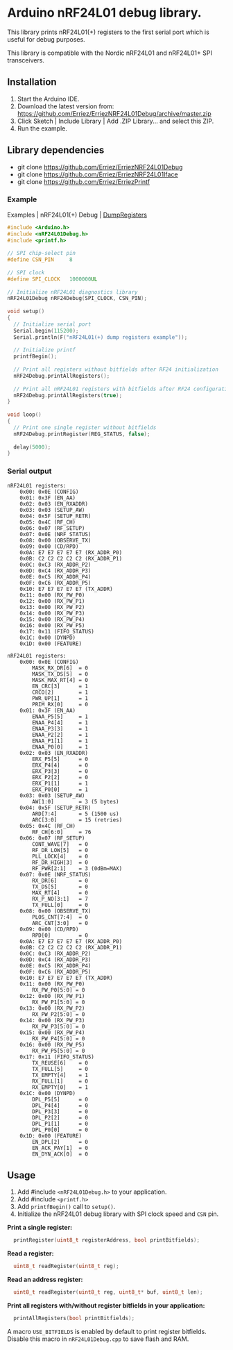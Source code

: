 # Arduino nRF24L01 debug library.

This library prints nRF24L01(+) registers to the first serial port which is 
useful for debug purposes.

This library is compatible with the Nordic nRF24L01 and nRF24L01+ SPI 
transceivers.

## Installation
1. Start the Arduino IDE.
2. Download the latest version from:  
   https://github.com/Erriez/ErriezNRF24L01Debug/archive/master.zip
3. Click Sketch | Include Library | Add .ZIP Library... and select this ZIP.
5. Run the example.

## Library dependencies
* git clone https://github.com/Erriez/ErriezNRF24L01Debug
* git clone https://github.com/Erriez/ErriezNRF24L01Iface
* git clone https://github.com/Erriez/ErriezPrintf

### Example

Examples | nRF24L01(+) Debug | [DumpRegisters](https://github.com/Erriez/ErriezNRF24L01Debug/blob/master/examples/DumpRegisters/DumpRegisters.ino)

```c++
#include <Arduino.h>
#include <nRF24L01Debug.h>
#include <printf.h>
  
// SPI chip-select pin
#define CSN_PIN     8
  
// SPI clock
#define SPI_CLOCK   1000000UL
  
// Initialize nRF24L01 diagnostics library
nRF24L01Debug nRF24Debug(SPI_CLOCK, CSN_PIN);
  
void setup() 
{
  // Initialize serial port
  Serial.begin(115200);
  Serial.println(F("nRF24L01(+) dump registers example"));
  
  // Initialize printf
  printfBegin();
  
  // Print all registers without bitfields after RF24 initialization
  nRF24Debug.printAllRegisters();
  
  // Print all nRF24L01 registers with bitfields after RF24 configuration
  nRF24Debug.printAllRegisters(true);
}
  
void loop() 
{
  // Print one single register without bitfields
  nRF24Debug.printRegister(REG_STATUS, false);
  
  delay(5000);
}
```

### Serial output
```
nRF24L01 registers:
    0x00: 0x0E (CONFIG)
    0x01: 0x3F (EN_AA)
    0x02: 0x03 (EN_RXADDR)
    0x03: 0x03 (SETUP_AW)
    0x04: 0x5F (SETUP_RETR)
    0x05: 0x4C (RF_CH)
    0x06: 0x07 (RF_SETUP)
    0x07: 0x0E (NRF_STATUS)
    0x08: 0x00 (OBSERVE_TX)
    0x09: 0x00 (CD/RPD)
    0x0A: E7 E7 E7 E7 E7 (RX_ADDR_P0)
    0x0B: C2 C2 C2 C2 C2 (RX_ADDR_P1)
    0x0C: 0xC3 (RX_ADDR_P2)
    0x0D: 0xC4 (RX_ADDR_P3)
    0x0E: 0xC5 (RX_ADDR_P4)
    0x0F: 0xC6 (RX_ADDR_P5)
    0x10: E7 E7 E7 E7 E7 (TX_ADDR)
    0x11: 0x00 (RX_PW_P0)
    0x12: 0x00 (RX_PW_P1)
    0x13: 0x00 (RX_PW_P2)
    0x14: 0x00 (RX_PW_P3)
    0x15: 0x00 (RX_PW_P4)
    0x16: 0x00 (RX_PW_P5)
    0x17: 0x11 (FIFO_STATUS)
    0x1C: 0x00 (DYNPD)
    0x1D: 0x00 (FEATURE)
  
nRF24L01 registers:
    0x00: 0x0E (CONFIG)
        MASK_RX_DR[6]  = 0
        MASK_TX_DS[5]  = 0
        MASK_MAX_RT[4] = 0
        EN_CRC[3]      = 1
        CRCO[2]        = 1
        PWR_UP[1]      = 1
        PRIM_RX[0]     = 0
    0x01: 0x3F (EN_AA)
        ENAA_P5[5]     = 1
        ENAA_P4[4]     = 1
        ENAA_P3[3]     = 1
        ENAA_P2[2]     = 1
        ENAA_P1[1]     = 1
        ENAA_P0[0]     = 1
    0x02: 0x03 (EN_RXADDR)
        ERX_P5[5]      = 0
        ERX_P4[4]      = 0
        ERX_P3[3]      = 0
        ERX_P2[2]      = 0
        ERX_P1[1]      = 1
        ERX_P0[0]      = 1
    0x03: 0x03 (SETUP_AW)
        AW[1:0]        = 3 (5 bytes)
    0x04: 0x5F (SETUP_RETR)
        ARD[7:4]       = 5 (1500 us)
        ARC[3:0]       = 15 (retries)
    0x05: 0x4C (RF_CH)
        RF_CH[6:0]     = 76
    0x06: 0x07 (RF_SETUP)
        CONT_WAVE[7]   = 0
        RF_DR_LOW[5]   = 0
        PLL_LOCK[4]    = 0
        RF_DR_HIGH[3]  = 0
        RF_PWR[2:1]    = 3 (0dBm=MAX)
    0x07: 0x0E (NRF_STATUS)
        RX_DR[6]       = 0
        TX_DS[5]       = 0
        MAX_RT[4]      = 0
        RX_P_NO[3:1]   = 7
        TX_FULL[0]     = 0
    0x08: 0x00 (OBSERVE_TX)
        PLOS_CNT[7:4]  = 0
        ARC_CNT[3:0]   = 0
    0x09: 0x00 (CD/RPD)
        RPD[0]         = 0
    0x0A: E7 E7 E7 E7 E7 (RX_ADDR_P0)
    0x0B: C2 C2 C2 C2 C2 (RX_ADDR_P1)
    0x0C: 0xC3 (RX_ADDR_P2)
    0x0D: 0xC4 (RX_ADDR_P3)
    0x0E: 0xC5 (RX_ADDR_P4)
    0x0F: 0xC6 (RX_ADDR_P5)
    0x10: E7 E7 E7 E7 E7 (TX_ADDR)
    0x11: 0x00 (RX_PW_P0)
        RX_PW_P0[5:0] = 0
    0x12: 0x00 (RX_PW_P1)
        RX_PW_P1[5:0] = 0
    0x13: 0x00 (RX_PW_P2)
        RX_PW_P2[5:0] = 0
    0x14: 0x00 (RX_PW_P3)
        RX_PW_P3[5:0] = 0
    0x15: 0x00 (RX_PW_P4)
        RX_PW_P4[5:0] = 0
    0x16: 0x00 (RX_PW_P5)
        RX_PW_P5[5:0] = 0
    0x17: 0x11 (FIFO_STATUS)
        TX_REUSE[6]    = 0
        TX_FULL[5]     = 0
        TX_EMPTY[4]    = 1
        RX_FULL[1]     = 0
        RX_EMPTY[0]    = 1
    0x1C: 0x00 (DYNPD)
        DPL_P5[5]      = 0
        DPL_P4[4]      = 0
        DPL_P3[3]      = 0
        DPL_P2[2]      = 0
        DPL_P1[1]      = 0
        DPL_P0[0]      = 0
    0x1D: 0x00 (FEATURE)
        EN_DPL[2]      = 0
        EN_ACK_PAY[1]  = 0
        EN_DYN_ACK[0]  = 0
```

## Usage
1. Add #include ```<nRF24L01Debug.h>``` to your application.
2. Add #include ```<printf.h>```
3. Add ```printfBegin()``` call to ```setup()```.
3. Initialize the nRF24L01 debug library with SPI clock speed and ```CSN``` pin.

**Print a single register:**
```c++
  printRegister(uint8_t registerAddress, bool printBitfields);
```

**Read a register:**
```c++
  uint8_t readRegister(uint8_t reg);
```

**Read an address register:**
```c++
  uint8_t readRegister(uint8_t reg, uint8_t* buf, uint8_t len);
```

**Print all registers with/without register bitfields in your application:**
```c++
  printAllRegisters(bool printBitfields);
```

A macro ```USE_BITFIELDS``` is enabled by default to print register bitfields. Disable
this macro in ```nRF24L01Debug.cpp``` to save flash and RAM.
